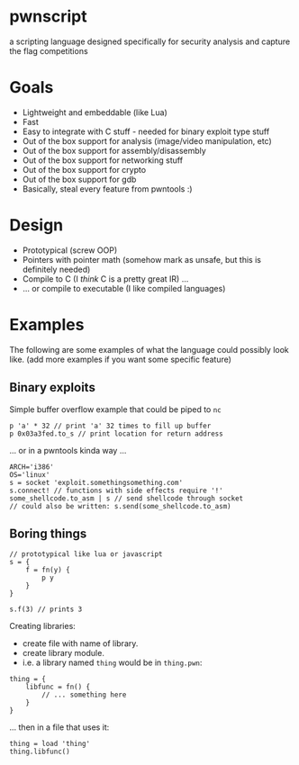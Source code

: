 # pwnscript
a scripting language designed specifically for security analysis and capture the flag competitions

# Goals

* Lightweight and embeddable (like Lua)
* Fast
* Easy to integrate with C stuff - needed for binary exploit type stuff
* Out of the box support for analysis (image/video manipulation, etc)
* Out of the box support for assembly/disassembly
* Out of the box support for networking stuff
* Out of the box support for crypto
* Out of the box support for gdb
* Basically, steal every feature from pwntools :)

# Design
* Prototypical (screw OOP)
* Pointers with pointer math (somehow mark as unsafe, but this is definitely needed)
* Compile to C (I *think* C is a pretty great IR) ...
* ... or compile to executable (I like compiled languages)

# Examples
The following are some examples of what the language could possibly look like. (add more examples if you want some specific feature)

## Binary exploits
Simple buffer overflow example that could be piped to `nc`
```
p 'a' * 32 // print 'a' 32 times to fill up buffer
p 0x03a3fed.to_s // print location for return address
```

... or in a pwntools kinda way ...

```
ARCH='i386'
OS='linux'
s = socket 'exploit.somethingsomething.com'
s.connect! // functions with side effects require '!'
some_shellcode.to_asm | s // send shellcode through socket
// could also be written: s.send(some_shellcode.to_asm)
```

## Boring things

```
// prototypical like lua or javascript
s = {
    f = fn(y) {
        p y
    }
}

s.f(3) // prints 3
```

Creating libraries:

* create file with name of library.
* create library module.
* i.e. a library named `thing` would be in `thing.pwn`:

```
thing = {
    libfunc = fn() {
        // ... something here
    }
}
```

... then in a file that uses it:

```
thing = load 'thing'
thing.libfunc()
```
